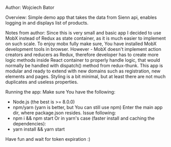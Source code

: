 Author:
  Wojciech Bator

Overview:
  Simple demo app that takes the data from Sienn api, enables
  logging in and displays list of products.

Notes from author:
  Since this is very small and basic app I decided to use MobX
  instead of Redux as state container, as it is much easier to
  implement on such scale. To enjoy mobx fully make sure, You
  have installed MobX development tools in browser. However -
  MobX doesn't implement action creators and reducers as Redux,
  therefore developer has to create more logic methods inside
  React container to properly handle logic, that would normally
  be handled with dispatch() method from redux-thunk. This app is 
  modular and ready to extend with new domains such as registration,
  new elements and pages. Styling is a bit minimal, but at least
  there are not much duplicates and useless properties.

  Running the app:
  Make sure You have the following:
   - Node.js (the best is >= 8.0.0)
   - npm/yarn (yarn is better, but You can still use npm)
  Enter the main app dir, where package.json resides. Issue following:
   - npm i && npm start
  Or in yarn's case (faster install and caching the dependencies):
   - yarn install && yarn start

  Have fun and wait for token expiration :)
